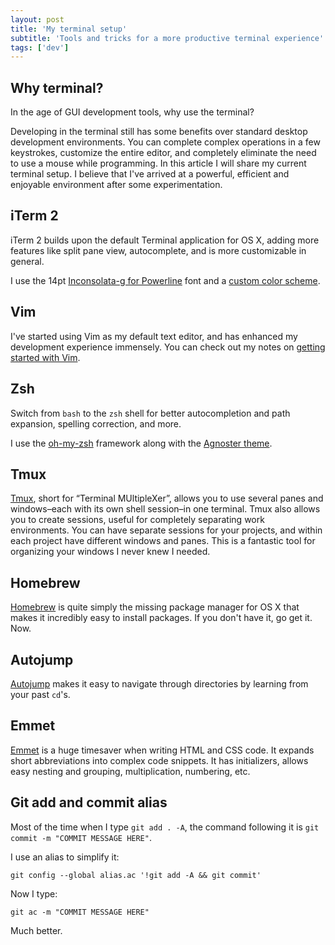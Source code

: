 ```yaml
---
layout: post
title: 'My terminal setup'
subtitle: 'Tools and tricks for a more productive terminal experience'
tags: ['dev']
---
```


## Why terminal?

In the age of GUI development tools, why use the terminal?

Developing in the terminal still has some benefits over standard desktop development environments. You can complete complex operations in a few keystrokes, customize the entire editor, and completely eliminate the need to use a mouse while programming. In this article I will share my current terminal setup. I believe that I've arrived at a powerful, efficient and enjoyable environment after some experimentation.

## iTerm 2 

iTerm 2 builds upon the default Terminal application for OS X, adding more features like split pane view, autocomplete, and is more customizable in general. 

I use the 14pt [Inconsolata-g for Powerline](https://github.com/powerline/fonts/tree/master/Inconsolata-g) font and a [custom color scheme](https://github.com/raichur/iterm-color-scheme).

## Vim

I've started using Vim as my default text editor, and has enhanced my development experience immensely. You can check out my notes on [getting started with Vim](http://github.com/raichur/vim-notes).

## Zsh

Switch from ``bash`` to the ``zsh`` shell for better autocompletion and path expansion, spelling correction, and more.

I use the [oh-my-zsh](https://github.com/robbyrussell/oh-my-zsh) framework along with the [Agnoster theme](https://gist.github.com/agnoster/3712874).

## Tmux

[Tmux](https://tmux.github.io/), short for “Terminal MUltipleXer”, allows you to use several panes and windows–each with its own shell session–in one terminal. Tmux also allows you to create sessions, useful for completely separating work environments. You can have separate sessions for your projects, and within each project have different windows and panes. This is a fantastic tool for organizing your windows I never knew I needed.

## Homebrew

[Homebrew](http://brew.sh/) is quite simply the missing package manager for OS X that makes it incredibly easy to install packages. If you don't have it, go get it. Now.

## Autojump

[Autojump](https://github.com/joelthelion/autojump) makes it easy to navigate through directories by learning from your past ``cd``'s. 

## Emmet

[Emmet](http://emmet.io/) is a huge timesaver when writing HTML and CSS code. It expands short abbreviations into complex code snippets. It has initializers, allows easy nesting and grouping, multiplication, numbering, etc. 

## Git add and commit alias

Most of the time when I type ``git add . -A``, the command following it is ``git commit -m "COMMIT MESSAGE HERE"``. 

I use an alias to simplify it:

```
git config --global alias.ac '!git add -A && git commit'
```

Now I type:

```
git ac -m "COMMIT MESSAGE HERE"
```

Much better.

